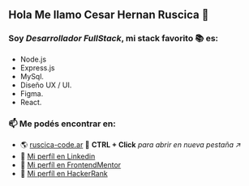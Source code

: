 ## Hola Me llamo Cesar Hernan Ruscica 👋

### Soy ***Desarrollador FullStack***, mi stack favorito :books: es: 
- Node.js
- Express.js
- MySql.
- Diseño UX / UI.
- Figma.
- React.
### 📫 Me podés encontrar en:  
- :earth_americas:  [ruscica-code.ar](https://ruscica-code.ar)   💬 **CTRL + Click** *para abrir en nueva pestaña :arrow_upper_right:*
- :office: [Mi perfíl en Linkedin](https://www.linkedin.com/in/cesar-hernan-ruscica/)
- :art: [Mi perfíl en FrontendMentor](https://www.frontendmentor.io/profile/hernanruscica)
- :page_with_curl: [Mi perfíl en HackerRank](https://www.hackerrank.com/profile/cesarhernanrusc1)

<!--
**hernanruscica/hernanruscica** is a ✨ _special_ ✨ repository because its `README.md` (this file) appears on your GitHub profile.

Here are some ideas to get you started:

- 🔭 I’m currently working on ...
- 🌱 I’m currently learning ...
- 👯 I’m looking to collaborate on ...
- 🤔 I’m looking for help with ...
- 💬 Ask me about ...
- 📫 How to reach me: ...
- 😄 Pronouns: ...
- ⚡ Fun fact: ...
-->
